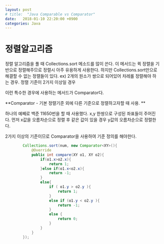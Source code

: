 ```yaml
---
layout: post
# title:  "Java Comparable vs Comparator"
date:   2018-01-10 22:20:00 +0900
categories: Java
---
```

# 정렬알고리즘
 정렬 알고리즘을 풀 때 Collections.sort 메소드를 많이 쓴다.
 이 메서드는 퀵 정렬을 기반으로 정렬해주므로 정렬시 아주 유용하게 사용한다.
 하지만 Collections.sort만으로 해결할 수 없는 정렬들이 있다.
 ex) 2개의 원소가 쌍으로 되어있어 차레롤 정렬해야 하는 경우. 정렬 기준이 2가지 이상일 경우

 이런 특수한 경우에 사용하는 메서드가 Comparator다.
 
 **Comparator - 기본 정렬기준 외에 다른 기준으로 정렬하고자할 때 사용. **

하나의 예쩨로 백준 11650번을 할 때 사용했다.
x,y 한쌍으로 구성된 좌표들이 주어진다.
먼저 x값을 오름차순으로 정렬 후 같은 값이 있을 경우 y값의 오름차순으로 정렬한다.

2가지 이상의 기준이므로 Comparator을 사용하여 기준 정의를 해야한다.

``` java
		Collections.sort(num, new Comparator<XY>(){
			@Override
			public int compare(XY o1, XY o2){
				if(o1.x>o2.x){
					return 1;
				}else if(o1.x<o2.x){
					return -1;
				}
				else{
					if ( o1.y > o2.y ){
						return 1;
	                }
	                else if (o1.y < o2.y ){
	                    return -1;
	                }
	                else {
	                    return 0;
	                }
				}
			}
		});
```

[jekyll-gh]:   https://github.com/quarl894
